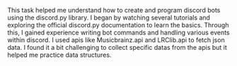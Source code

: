 This task helped me understand how to create and program discord bots using the discord.py library. I began by watching several tutorials and exploring the official discord.py documentation to learn the basics. Through this, I gained experience writing bot commands and handling various events within discord. I used apis like Musicbrainz.api and LRClib.api to fetch json data. I found it a bit challenging to collect specific datas from the apis but it helped me practice data structures.